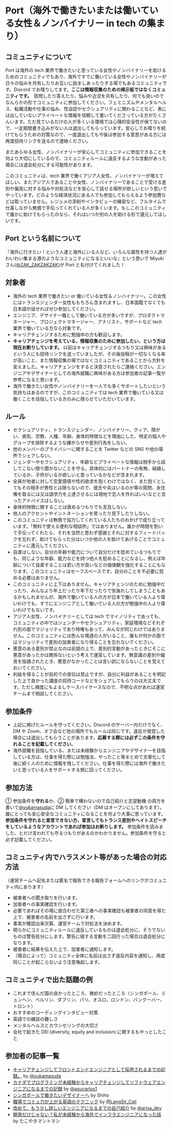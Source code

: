 # Port（海外で働きたいまたは働いている女性＆ノンバイナリー in tech の集まり）

## コミュニティについて

Port は海外の tech 業界で働きたいと思っている女性やノンバイナリーを助けるためのコミュニティでもあり、海外ですでに働いている女性やノンバイナリーが日々の悩みを共有したりお互いに励ましあったりする場でもあるコミュニティです。Discord でお喋りしてます。**ここは情報収集のための掲示板ではなくコミュニティです。**　質問したり答えたり、悩みや近況を共有したり、何でも良いのでなんらかの形でコミュニティに参加してください。フェミニズムやメンタルヘルス、転職活動や仕事の悩み、性自認やセクシュアリティに関わることなど、表には出していないプライベートな情報を信頼して書いてくださっている方がたくさんいます。ただ見ているだけの人が多くいる環境では心理的安全性が保てないので、一定期間書き込みがない人は退出してもらっています。安心してお喋りを続けてもらうための対策なので、一度退出しても今後は参加する意思がある方には再度招待リンクを送るので連絡ください。

またあらゆる女性、ノンバイナリーが安心してコミュニティに参加できることを何より大切にしているので、コミュニティルールに違反するような言動があった場合には退会処分にする可能性があります。

このコミュニティは、tech 業界で働くアジア人女性、ノンバイナリーが増えてほしい、またアジア人であることや女性、ノンバイナリーであることで受ける差別や偏見に対する悩みや対処法などを安心して話せる場所が欲しいという思いでやっています。どのような経済状況にある人でも参加してもらえるよう参加費などは取っていません。レジュメの添削やインタビューの練習など、フルタイムで仕事しながら無償で手伝ってくれている人が多くいます。もしこのコミュニティで誰かに助けてもらったのなら、それはいつか別の人を助ける形で還元してほしいです。

## Port という名前について

『海外に行きたい！という人達と海外にいる人など、いろんな属性を持つ人達がわいわい集まる港のようなコミュニティになるといいな』という思いで Miyuki さん([@ZAK_ZAKZAKZAK](https://twitter.com/ZAK_ZAKZAKZAK))が Port と名付けてくれました！

## 対象者

- 海外の tech 業界で働きたい or 働いている女性＆ノンバイナリー。この女性にはトランスジェンダー女性ももちろん含まれますし、日本国籍でなくても日本語が話せればぜひ参加してください。
- エンジニア、デザイナー職として働いている方が多いですが、プロダクトマネージャー、プロジェクトマネージャー、アナリスト、サポートなど tech 業界で働いている方なら対象です。
- キャリアチェンジするために勉強中の方も歓迎します。
- **キャリアチェンジを考えている、情報収集のために参加したい、という方は現在お断りしています。** 以前はキャリアチェンジするつもり又は興味があるという人にも招待リンクを送っていましたが、その後投稿が一切なくなる率が高いこと、また情報収集の場ではなくコミュニティであることから方針を変えました。キャリアチェンジをすると決意されたらご連絡ください。エンジニアやデザイナーとしての海外就職に興味がある方は参加者の記事一覧が参考になると思います。
- 海外で働きたい女性やノンバイナリーを一人でも多くサポートしたいという気持ちはあるのですが、このコミュニティでは tech 業界で働いている又は働くことを目指している方のみに限らせていただいています。

## ルール

- セクシュアリティ、トランスジェンダー、ノンバイナリー、クィア、障がい、病気、宗教、人種、年齢、身体的特徴などを理由にした、特定の個人やグループを排除するような嫌がらせや差別行為をしない。
- 他のメンバーのプライバシーに関することを Twitter などの SNS や他の場所でシェアしない。
- ジェンダーやセクシュアリティ、年齢などプライベートな情報は相手から話してこない限り聞かないことを守る。具体的にはパートナーの有無、結婚しているか、子供がいるか欲しいと思っているかなどが含まれます。
- 全員が他者に対して恋愛感情や性的欲求を抱くわけではなく、また抱くとしてもその相手が男性とは限らないので、彼氏や夫はいるのか等の質問、永住権を取るには又は語学力を上達させるには現地で恋人を作ればいいなどと言ったアドバイスはしない。
- 身体的特徴に関することは褒めるつもりでも言及しない。
- 他人のアクセントやイントネーションを笑ったり見下したりしない。
- このコミュニティは無償で協力してくれている人たちのおかげで成り立っています。「無料で使える便利な相談所」ではありません。誰かが時間を割いて手伝ってくれたら、それを当然と思わず感謝とそれに対するフィードバックを忘れず、助けてもらった分はいつか他の人を助けてあげることでコミュニティに還元してください。
- 自虐はしない。自分の年齢や能力について自分だけを貶めているつもりでも、同じような年齢、能力などを持つ他人を貶めることになるし、例えば年齢について自虐することは若い方が良いなどの価値観を強化することにもなります。このコミュニティはセーフスペースです。自分のことを不必要に貶める必要はありません。
- このコミュニティに上下はありません。キャリアチェンジのために勉強中だったり、みんなより年上だったり年下だったりで気後れしてしまうこともあるかもしれませんが、海外で働いている人の方が日本で働いている人より偉いわけでも、すでにエンジニアとして働いている人の方が勉強中の人より偉いわけでもないです。
- アジア人女性、ノンバイナリーとしては tech でマイノリティであっても、コミュニティの中ではジェンダーやセクシュアリティ、家庭環境などそれぞれ別の面でマジョリティであり特権もあって、みんなが同じわけではありません。このコミュニティには色んな境遇の人がいること、誰もが何かの面ではマジョリティで差別の加害者になり得ることを忘れないでください。
- 悪意のある差別が禁止なのは前提の上で、差別的言動があったときにそこに悪意があったかは関係ないという考えで運営しています。無意識の差別や偏見を指摘されたとき、悪意がなかったことは言い訳にならないことを覚えておいてください。
- 利益を得ることが目的での宣伝は禁止ですが、自分に利益があることを明記した上で良かった講座の招待コードなどをシェアしてもらうのは大丈夫です。ただし頻度にもよるしケースバイケースなので、不明な点があれば運営チームまで相談してください。

## 参加条件

- 上記に掲げたルールを守ってください。Discord のサーバー内だけでなく、DM や Zoom、オフ会など他の場所でもルールは同じです。違反が発覚した場合には退出してもらうことがあります。**応募する際には必ずこの条件を守れることを記載してください**。
- 海外就職を目指している、または未経験からエンジニアやデザイナーを目指している方は、仕事を得た際には勉強法、やったこと等まとめて文章化して後に続く人のために情報を残してください。仕事を得た際には海外で働きたいと思っている人をサポートする側に回ってください。

## 参加方法

① 参加条件を**守れる**か、② 簡単で構わないので自己紹介と志望動機 の両方を書いて[@yukamasuda](https://twitter.com/yukamasuda)に DM してください（DM はオープンにしてあります）。誰にとっても安心安全なコミュニティになることを何より大事に思っています。**参加条件を守れると宣言できない方、宣言してもトランス差別やヘイトスピーチをしているようなアカウントであれば参加はお断りします。** 参加条件を読みました、とだけ言われても守るつもりがあるのかわかりません。参加条件を守ると必ず記載してください。

## コミュニティ内でハラスメント等があった場合の対応方法

（運営チームへ記名または匿名で報告できる報告フォームへのリンクがコミュニティ内にあります）

- 被害者への聞き取りを行います。
- 加害者への事実確認を行います。
- 必要であればその場に居合わせた第三者への事実確認も被害者の同意を得た上で、被害者の名前を出さずに行います。
- 事実が確認出来次第、運営チームで対処法を決めます。
- 明らかにコミュニティルールに違反しているものは退会処分に、そうでないものは警告処分にします。警告に値する言動を二回行った場合は退会処分になります。
- 被害者に結果を伝えた上で、加害者に通知します。
- （場合によって）コミュニティ全体に名前は出さず違反内容を通知し、再度同じことが起こらないよう注意喚起します。

## コミュニティで出た話題の例

- これまで住んだ国の良かったところ、微妙だったところ（シンガポール、ミュンヘン、ベルリン、ダブリン、パリ、オスロ、ロンドン、バンクーバー、トロント）
- おすすめのコーディングインタビュー対策
- 英語での雑談の難しさ
- メンタルヘルスとカウンセリングの大切さ
- 会社で起きた DEI (diversity, equity and inclusion) に関するもやっとしたこと

## 参加者の記事一覧

- [キャリアチェンジしてフロントエンドエンジニアとして採用されるまでの記録。](https://note.com/y_ukyk/n/n577cd5a78953) by [@yukamasuda](https://twitter.com/yukamasuda)
- [カナダでプログラミング未経験からキャリアチェンジしてソフトウェアエンジニアになるまでの記録](https://note.com/asucarlos/n/nd2255e5a3da6) by [@asucarlos1](https://twitter.com/asucarlos1)
- [シンガポールで働きたいデザイナーへ](https://note.com/shihoasada/n/n48680fb2ef1d?nt=like_9298) by Shiho
- [職場でコミュ力が上がる英語のテクニック](https://note.com/noot/n/ncd3a46c399db) by [@LangSir_Cali](https://twitter.com/LangSir_Cali)
- [改めて、もう少し詳しいエンジニアになるまでの自己紹介](https://note.com/frontendlifeinde/n/n08d35f0e57c1) by [@arisa_dev](https://twitter.com/arisa_dev)
- [開発だけじゃない？私が未経験から海外でインフラエンジニアになった話](https://note.com/mikan_study_aus/n/n7ff1a78c3e20) by たこやきマントマン
